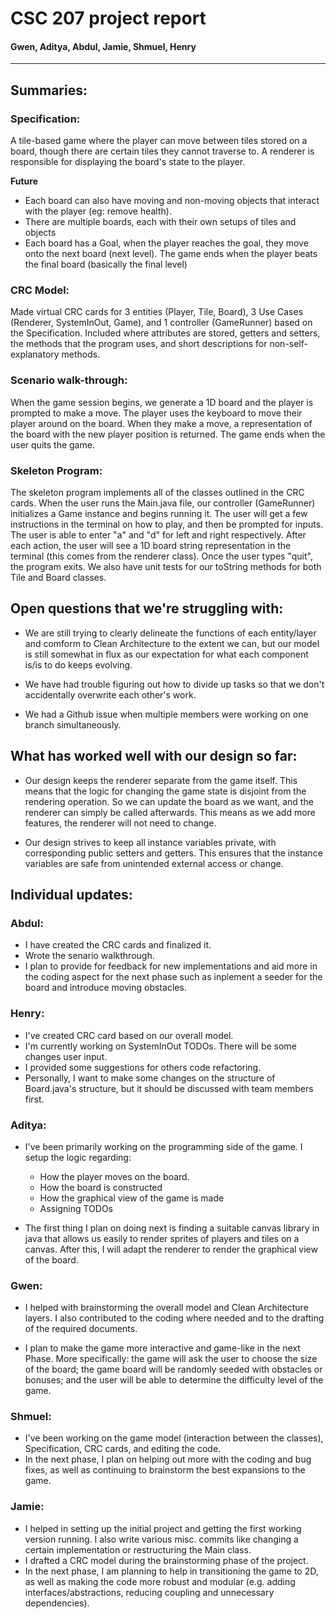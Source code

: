 # CSC 207 project report

#### Gwen, Aditya, Abdul, Jamie, Shmuel, Henry

---- 


## Summaries: 

### Specification:
A tile-based game where the player can move between tiles stored on a board, though there are certain tiles they cannot traverse to. A renderer is responsible for displaying the board's state to the player. 

**Future**
- Each board can also have moving and non-moving objects that interact with the player (eg: remove health). 
- There are multiple boards, each with their own setups of tiles and objects
- Each board has a Goal, when the player reaches the goal, they move onto the next board (next level). The game ends when the player beats the final board (basically the final level)

### CRC Model:
Made virtual CRC cards for 3 entities (Player, Tile, Board), 3 Use Cases (Renderer, SystemInOut, Game), and 1 controller (GameRunner) based on the Specification. Included where attributes are stored, getters and setters, the methods that the program uses, and short descriptions for non-self-explanatory methods.

### Scenario walk-through:

When the game session begins, we generate a 1D board and the player is prompted to make a move. The player uses the keyboard to move their player around on the board. When they make a move, a representation of the board with the new player position is returned. The game ends when the user quits the game.

### Skeleton Program:

The skeleton program implements all of the classes outlined in the CRC cards. When the user runs the Main.java file, our controller (GameRunner) initializes a Game instance and begins running it. The user will get a few instructions in the terminal on how to play, and then be prompted for inputs. The user is able to enter "a" and "d" for left and right respectively. After each action, the user will see a 1D board string representation in the terminal (this comes from the renderer class). Once the user types "quit", the program exits. We also have unit tests for our toString methods for both Tile and Board classes. 

## Open questions that we're struggling with:
- We are still trying to clearly delineate the functions of each entity/layer and comform to Clean Architecture to the extent we can, but our model is still somewhat in flux as our expectation for what each component is/is to do keeps evolving.

- We have had trouble figuring out how to divide up tasks so that we don't accidentally overwrite each other's work.

- We had a Github issue when multiple members were working on one branch simultaneously.

## What has worked well with our design so far:
- Our design keeps the renderer separate from the game itself. This means that the logic for changing the game state is disjoint from the rendering operation. So we can update the board as we want, and the renderer can simply be called afterwards. This means as we add more features, the renderer will not need to change. 

- Our design strives to keep all instance variables private, with corresponding public setters and getters. This ensures that the instance variables are safe from unintended external access or change. 


## Individual updates: 

### Abdul: 
- I have created the CRC cards and finalized it.
- Wrote the senario walkthrough.
- I plan to provide for feedback for new implementations and aid more in the coding aspect for the next phase such as inplement a seeder for the board and introduce moving obstacles.


### Henry:
- I've created CRC card based on our overall model.
- I'm currently working on SystemInOut TODOs. There will be some changes user input. 
- I provided some suggestions for others code refactoring.
- Personally, I want to make some changes on the structure of Board.java's structure, but it should be discussed with team members first.

### Aditya: 

- I've been primarily working on the programming side of the game. I setup the logic regarding: 
    - How the player moves on the board. 
    - How the board is constructed
    - How the graphical view of the game is made 
    - Assigning TODOs

- The first thing I plan on doing next is finding a suitable canvas library in java that allows us easily to render sprites of players and tiles on a canvas. After this, I will adapt the renderer to render the graphical view of the board.

### Gwen:

- I helped with brainstorming the overall model and Clean Architecture layers. I also contributed to the coding where needed and to the drafting of the required documents. 

- I plan to make the game more interactive and game-like in the next Phase. More specifically: the game will ask the user to choose the size of the board; the game board will be randomly seeded with obstacles or bonuses; and the user will be able to determine the difficulty level of the game. 

### Shmuel:

- I've been working on the game model (interaction between the classes), Specification, CRC cards, and editing the code. 
- In the next phase, I plan on helping out more with the coding and bug fixes, as well as continuing to brainstorm the best expansions to the game.

### Jamie:

- I helped in setting up the initial project and getting the first working version running. I also write various misc. commits like changing a certain implementation or restructuring the Main class.
- I drafted a CRC model during the brainstorming phase of the project.
- In the next phase, I am planning to help in transitioning the game to 2D, as well as making the code more robust and modular (e.g. adding interfaces/abstractions, reducing coupling and unnecessary dependencies).
